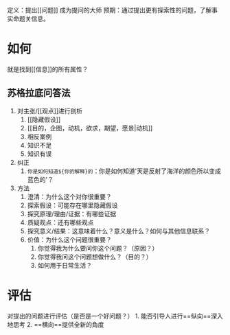 定义：提出[[问题]]
成为提问的大师
预期：通过提出更有探索性的问题，了解事实命题关信息。

# 如何
就是找到[[信息]]的所有属性？

## 苏格拉底问答法
1. 对主张/[[观点]]进行剖析
	1. [[隐藏假设]]
	2. [[目的，企图，动机，欲求，期望，愿景|动机]]
	3. 相反案例
	4. 知识不足
	5. 知识有误
2. 纠正
	1. `你是如何知道${你的解释}的`：你是如何知道'天是反射了海洋的颜色所以变成蓝色的'？
3. 方法
	1. 澄清：为什么这个对你很重要？
	2. 探索假设：可能存在哪里隐藏假设
	3. 探究原理/理由/证据：有哪些证据
	4. 质疑观点：还有哪些观点
	5. 探究意义/结果：这意味着什么？意义是什么？如何与其他信息联系？
	6. 价值：为什么这个问题很重要？
		1. 你觉得我为什么要问你这个问题？（原因？）
		2. 你觉得我问这个问题想做什么？（目的？）
		3. 如何用于日常生活？
# 评估
对提出的问题进行评估（是否是一个好问题？）
	1. 能否引导人进行==纵向==深入地思考
	2. ==横向==提供全新的角度